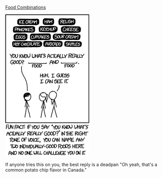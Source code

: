 [Food Combinations](https://xkcd.com/1609)

![Food Combinations](./random_comic.png)

If anyone tries this on you, the best reply is a deadpan "Oh yeah, that's a common potato chip flavor in Canada."

